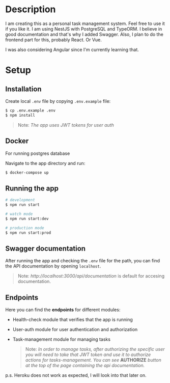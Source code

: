 # Description

I am creating this as a personal task management system. Feel free to use it if you like it.
I am using NestJS with PostgreSQL and TypeORM. 
I believe in good documentation and that's why I added Swagger.
Also, I plan to do the frontend part for this, probably React. Or Vue.

I was also considering Angular since I'm currently learning that.


# Setup

## Installation

Create local `.env` file by copying `.env.example` file:

```bash
$ cp .env.example .env
$ npm install
```

> Note: _The app uses JWT tokens for user auth_

## Docker

For running postgres database

Navigate to the app directory and run:

```sh
$ docker-compose up
```

## Running the app

```bash
# development
$ npm run start

# watch mode
$ npm run start:dev

# production mode
$ npm run start:prod
```

## Swagger documentation

After running the app and checking the `.env` file for the path, you can find the API documentation by opening `localhost`.

> Note: _http://localhost:3000/api/documentation_ is default for accesing documentation.

## Endpoints

Here you can find the **endpoints** for different modules:

- Health-check module that verifies that the app is running
- User-auth module for user authentication and authorization
- Task-management module for managing tasks

  > Note: _In order to manage tasks, after authorizing the specific user you will need to take that JWT token and use it to authorize actions for tasks-management. You can see_ **AUTHORIZE** _button at the top of the page containing the api documentation._


p.s. Heroku does not work as expected, I will look into that later on. 
